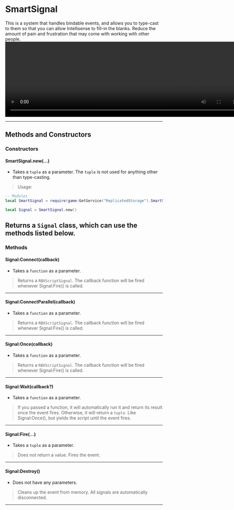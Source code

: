 # SmartSignal
This is a system that handles bindable events, and allows you to type-cast to them so that
you can allow Intellisense to fill-in the blanks. Reduce the amount of pain and frustration that
may come with working with other people.
<video width="755" height="240" controls>
  <source src="https://i.gyazo.com/c4d654c0a21944f842d6587cc11df653.mp4" type="video/mp4">
  Your browser does not support the video tag.
</video>

----
## Methods and Constructors
### **Constructors**
#### SmartSignal.new(...)
- Takes a `tuple` as a parameter. The `tuple` is not used for anything other than type-casting.
> Usage:
```lua
-- Modules
local SmartSignal = require(game:GetService("ReplicatedStorage").SmartSignal)

local Signal = SmartSignal.new()
```
Returns a `Signal` class, which can use the methods listed below.
----

### **Methods**

#### Signal:Connect(callback)
- Takes a `function` as a parameter.
> Returns a `RBXScriptSignal`. The callback function will be fired whenever Signal:Fire() is called.
----
#### Signal:ConnectParallel(callback)
- Takes a `function` as a parameter.
> Returns a `RBXScriptSignal`. The callback function will be fired whenever Signal:Fire() is called.
----
#### Signal:Once(callback)
- Takes a `function` as a parameter.
> Returns a `RBXScriptSignal`. The callback function will be fired whenever Signal:Fire() is called.
----
#### Signal:Wait(callback?)
- Takes a `function` as a parameter.
> If you passed a function, it will automatically run it and return its result once the event fires. Otherwise, it will return a `tuple`.
Like Signal:Once(), but yields the script until the event fires.
----
#### Signal:Fire(...)
- Takes a `tuple` as a parameter.
> Does not return a value. Fires the event.
----
#### Signal:Destroy()
- Does not have any parameters.
> Cleans up the event from memory. All signals are automatically disconnected.
----